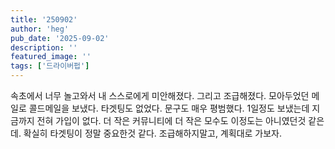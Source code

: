 ```yaml
---
title: '250902'
author: 'heg'
pub_date: '2025-09-02'
description: ''
featured_image: ''
tags: ['드라이버펍']
---
```


속초에서 너무 놀고와서 내 스스로에게 미안해졌다. 그리고 조급해졌다. 모아두었던 메일로 콜드메일을 보냈다. 타겟팅도 없었다. 문구도 매우 평범했다. 1일정도 보냈는데 지금까지 전혀 가입이 없다. 더 작은 커뮤니티에 더 작은 모수도 이정도는 아니였던것 같은데. 확실히 타겟팅이 정말 중요한것 같다. 조급해하지말고, 계획대로 가보자.